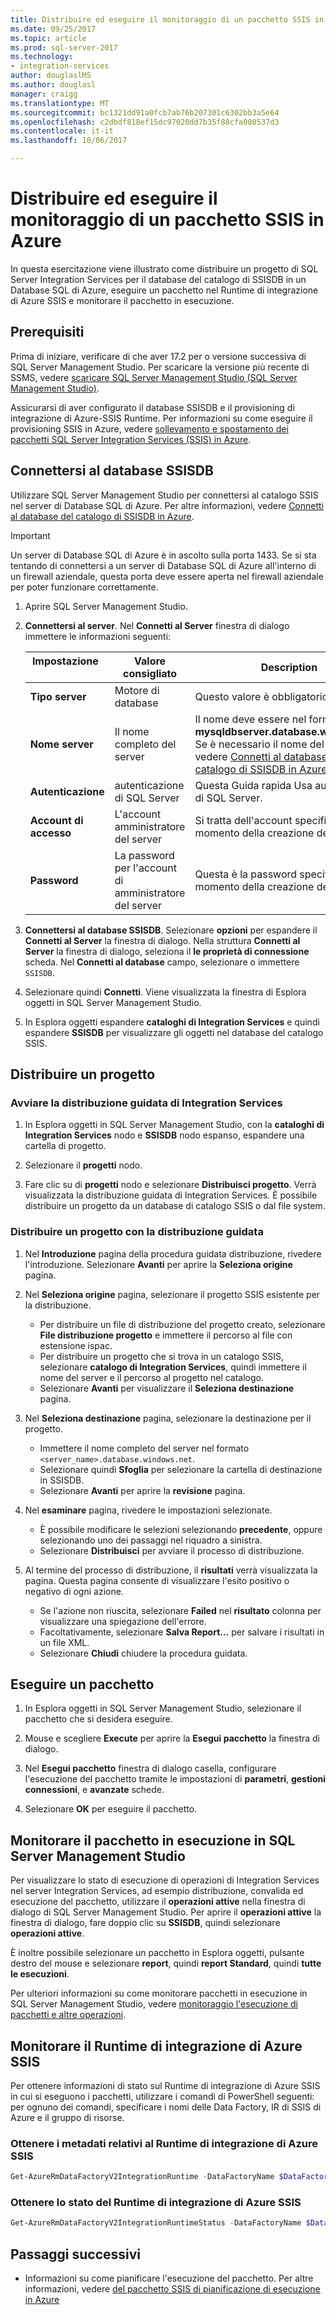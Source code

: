 ```yaml
---
title: Distribuire ed eseguire il monitoraggio di un pacchetto SSIS in Azure | Documenti Microsoft
ms.date: 09/25/2017
ms.topic: article
ms.prod: sql-server-2017
ms.technology:
- integration-services
author: douglaslMS
ms.author: douglasl
manager: craigg
ms.translationtype: MT
ms.sourcegitcommit: bc1321dd91a0fcb7ab76b207301c6302bb3a5e64
ms.openlocfilehash: c2dbdf818ef15dc97020dd7b35f88cfa080537d3
ms.contentlocale: it-it
ms.lasthandoff: 10/06/2017

---
```

# <a name="deploy-run-and-monitor-an-ssis-package-on-azure"></a>Distribuire ed eseguire il monitoraggio di un pacchetto SSIS in Azure
In questa esercitazione viene illustrato come distribuire un progetto di SQL Server Integration Services per il database del catalogo di SSISDB in un Database SQL di Azure, eseguire un pacchetto nel Runtime di integrazione di Azure SSIS e monitorare il pacchetto in esecuzione.

## <a name="prerequisites"></a>Prerequisiti

Prima di iniziare, verificare di che aver 17.2 per o versione successiva di SQL Server Management Studio. Per scaricare la versione più recente di SSMS, vedere [scaricare SQL Server Management Studio (SQL Server Management Studio)](https://docs.microsoft.com/sql/ssms/download-sql-server-management-studio-ssms).

Assicurarsi di aver configurato il database SSISDB e il provisioning di integrazione di Azure-SSIS Runtime. Per informazioni su come eseguire il provisioning SSIS in Azure, vedere [sollevamento e spostamento dei pacchetti SQL Server Integration Services (SSIS) in Azure](https://docs.microsoft.com/en-us/azure/tutorial-deploy-ssis-packages-azure).

## <a name="connect-to-the-ssisdb-database"></a>Connettersi al database SSISDB

Utilizzare SQL Server Management Studio per connettersi al catalogo SSIS nel server di Database SQL di Azure. Per altre informazioni, vedere [Connetti al database del catalogo di SSISDB in Azure](ssis-azure-connect-to-catalog-database.md).

> [!IMPORTANT]
> Un server di Database SQL di Azure è in ascolto sulla porta 1433. Se si sta tentando di connettersi a un server di Database SQL di Azure all'interno di un firewall aziendale, questa porta deve essere aperta nel firewall aziendale per poter funzionare correttamente.

1. Aprire SQL Server Management Studio.

2. **Connettersi al server**. Nel **Connetti al Server** finestra di dialogo immettere le informazioni seguenti:

   | Impostazione       | Valore consigliato | Description | 
   | ------------ | ------------------ | ------------------------------------------------- | 
   | **Tipo server** | Motore di database | Questo valore è obbligatorio. |
   | **Nome server** | Il nome completo del server | Il nome deve essere nel formato: **mysqldbserver.database.windows.net**. Se è necessario il nome del server, vedere [Connetti al database del catalogo di SSISDB in Azure](ssis-azure-connect-to-catalog-database.md). |
   | **Autenticazione** | autenticazione di SQL Server | Questa Guida rapida Usa autenticazione di SQL Server. |
   | **Account di accesso** | L'account amministratore del server | Si tratta dell'account specificato al momento della creazione del server. |
   | **Password** | La password per l'account di amministratore del server | Questa è la password specificata al momento della creazione del server. |

3. **Connettersi al database SSISDB**. Selezionare **opzioni** per espandere il **Connetti al Server** la finestra di dialogo. Nella struttura **Connetti al Server** la finestra di dialogo, seleziona il **le proprietà di connessione** scheda. Nel **Connetti al database** campo, selezionare o immettere `SSISDB`.

4. Selezionare quindi **Connetti**. Viene visualizzata la finestra di Esplora oggetti in SQL Server Management Studio. 

5. In Esplora oggetti espandere **cataloghi di Integration Services** e quindi espandere **SSISDB** per visualizzare gli oggetti nel database del catalogo SSIS.

## <a name="deploy-a-project"></a>Distribuire un progetto

### <a name="start-the-integration-services-deployment-wizard"></a>Avviare la distribuzione guidata di Integration Services
1. In Esplora oggetti in SQL Server Management Studio, con la **cataloghi di Integration Services** nodo e **SSISDB** nodo espanso, espandere una cartella di progetto.

2.  Selezionare il **progetti** nodo.

3.  Fare clic su di **progetti** nodo e selezionare **Distribuisci progetto**. Verrà visualizzata la distribuzione guidata di Integration Services. È possibile distribuire un progetto da un database di catalogo SSIS o dal file system.

### <a name="deploy-a-project-with-the-deployment-wizard"></a>Distribuire un progetto con la distribuzione guidata
1. Nel **Introduzione** pagina della procedura guidata distribuzione, rivedere l'introduzione. Selezionare **Avanti** per aprire la **Seleziona origine** pagina.

2. Nel **Seleziona origine** pagina, selezionare il progetto SSIS esistente per la distribuzione.
    -   Per distribuire un file di distribuzione del progetto creato, selezionare **File distribuzione progetto** e immettere il percorso al file con estensione ispac.
    -   Per distribuire un progetto che si trova in un catalogo SSIS, selezionare **catalogo di Integration Services**, quindi immettere il nome del server e il percorso al progetto nel catalogo.
    -   Selezionare **Avanti** per visualizzare il **Seleziona destinazione** pagina.
  
3.  Nel **Seleziona destinazione** pagina, selezionare la destinazione per il progetto.
    -   Immettere il nome completo del server nel formato `<server_name>.database.windows.net`.
    -   Selezionare quindi **Sfoglia** per selezionare la cartella di destinazione in SSISDB.
    -   Selezionare **Avanti** per aprire la **revisione** pagina.  
  
4.  Nel **esaminare** pagina, rivedere le impostazioni selezionate.
    -   È possibile modificare le selezioni selezionando **precedente**, oppure selezionando uno dei passaggi nel riquadro a sinistra.
    -   Selezionare **Distribuisci** per avviare il processo di distribuzione.
  
5.  Al termine del processo di distribuzione, il **risultati** verrà visualizzata la pagina. Questa pagina consente di visualizzare l'esito positivo o negativo di ogni azione.
    -   Se l'azione non riuscita, selezionare **Failed** nel **risultato** colonna per visualizzare una spiegazione dell'errore.
    -   Facoltativamente, selezionare **Salva Report...**  per salvare i risultati in un file XML.
    -   Selezionare **Chiudi** chiudere la procedura guidata.

## <a name="run-a-package"></a>Eseguire un pacchetto

1. In Esplora oggetti in SQL Server Management Studio, selezionare il pacchetto che si desidera eseguire.

2. Mouse e scegliere **Execute** per aprire la **Esegui pacchetto** la finestra di dialogo.

3.  Nel **Esegui pacchetto** finestra di dialogo casella, configurare l'esecuzione del pacchetto tramite le impostazioni di **parametri**, **gestioni connessioni**, e **avanzate**  schede.

4.  Selezionare **OK** per eseguire il pacchetto.

## <a name="monitor-the-running-package-in-ssms"></a>Monitorare il pacchetto in esecuzione in SQL Server Management Studio

Per visualizzare lo stato di esecuzione di operazioni di Integration Services nel server Integration Services, ad esempio distribuzione, convalida ed esecuzione del pacchetto, utilizzare il **operazioni attive** nella finestra di dialogo di SQL Server Management Studio. Per aprire il **operazioni attive** la finestra di dialogo, fare doppio clic su **SSISDB**, quindi selezionare **operazioni attive**.

È inoltre possibile selezionare un pacchetto in Esplora oggetti, pulsante destro del mouse e selezionare **report**, quindi **report Standard**, quindi **tutte le esecuzioni**.

Per ulteriori informazioni su come monitorare pacchetti in esecuzione in SQL Server Management Studio, vedere [monitoraggio l'esecuzione di pacchetti e altre operazioni](https://docs.microsoft.com/en-us/sql/integration-services/performance/monitor-running-packages-and-other-operations).

## <a name="monitor-the-azure-ssis-integration-runtime"></a>Monitorare il Runtime di integrazione di Azure SSIS

Per ottenere informazioni di stato sul Runtime di integrazione di Azure SSIS in cui si eseguono i pacchetti, utilizzare i comandi di PowerShell seguenti: per ognuno dei comandi, specificare i nomi delle Data Factory, IR di SSIS di Azure e il gruppo di risorse.

### <a name="get-metadata-about-the-azure-ssis-integration-runtime"></a>Ottenere i metadati relativi al Runtime di integrazione di Azure SSIS

```powershell
Get-AzureRmDataFactoryV2IntegrationRuntime -DataFactoryName $DataFactoryName -Name $AzureSsisIRName -ResourceGroupName $ResourceGroupName
```

### <a name="get-the-status-of-the-azure-ssis-integration-runtime"></a>Ottenere lo stato del Runtime di integrazione di Azure SSIS

```powershell
Get-AzureRmDataFactoryV2IntegrationRuntimeStatus -DataFactoryName $DataFactoryName -Name $AzureSsisIRName -ResourceGroupName $ResourceGroupName
```

## <a name="next-steps"></a>Passaggi successivi
- Informazioni su come pianificare l'esecuzione del pacchetto. Per altre informazioni, vedere [del pacchetto SSIS di pianificazione di esecuzione in Azure](ssis-azure-schedule-packages.md)


